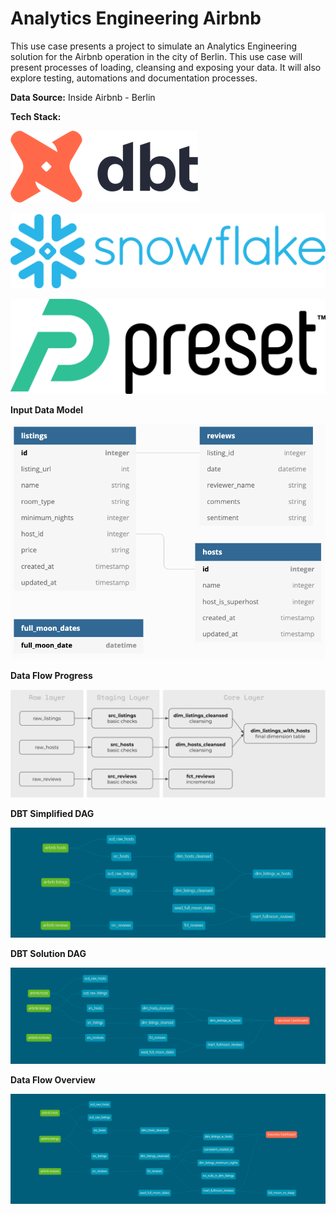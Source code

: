 # Analytics Engineering Airbnb

This use case presents a project to simulate an Analytics Engineering solution for the Airbnb operation in the city of Berlin. This use case will present processes of loading, cleansing and exposing your data. It will also explore testing, automations and documentation processes.

**Data Source:** Inside Airbnb - Berlin

**Tech Stack:**
<p align="left">
 <img src="assets/dbt-logo.png" alt="dbt - Data Build Tool"/>
</p>
<p align="left">
 <img src="assets/snowflake-logo.png" alt="SnowFlake Data Warehouse"/>
</p>
<p align="left">
 <img src="assets/preset-logo.png" alt="Preset - Superset"/>
</p>

**Input Data Model**
<p align="left">
 <img src="assets/input_schema.png" alt="input_schema"/>
</p>

**Data Flow Progress**
<p align="left">
 <img src="assets/data-flow-progress.png" alt="data-flow-progress"/>
</p>

**DBT Simplified DAG**
<p align="left">
 <img src="assets/dbt-simplified-dag.png" alt="dbt-simplified-dag"/>
</p>

**DBT Solution DAG**
<p align="left">
 <img src="assets/dbt-solution-dag.png" alt="dbt-solution-dag"/>
</p>

**Data Flow Overview**
<p align="left">
 <img src="assets/data-flow-overview.png" alt="data-flow-overview"/>
</p>

